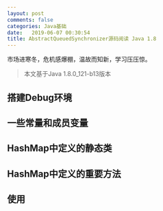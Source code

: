 ```yaml
---
layout: post
comments: false
categories: Java基础
date:   2019-06-07 00:30:54
title: AbstractQueuedSynchronizer源码阅读 Java 1.8
---
```


<div id="toc"></div>

市场进寒冬，危机感爆棚，温故而知新，学习压压惊。

> 本文基于Java 1.8.0_121-b13版本

## 搭建Debug环境


## 一些常量和成员变量



## HashMap中定义的静态类


## HashMap中定义的重要方法


## 使用



<script type="text/javascript">
$(document).ready(function() {
    $('#toc').toc({ listType: 'ul', title: "<i>目录</i>" });
});
</script>
